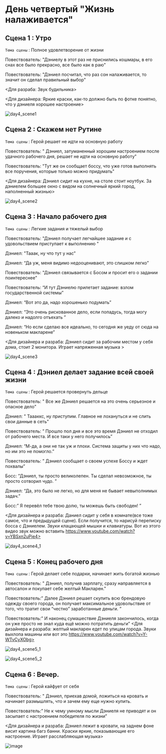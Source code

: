 # День четвертый "Жизнь налаживается"

## Сцена 1 : Утро
`Тема сцены` : Полное удовлетворение от жизни

Повествователь: "Дэниелу в этот раз не приснились кошмары, в его снах все было прекрасно, все было как в раю"

Повествователь: "Дэниел посчитал, что раз сон налаживается, то значит он сделал правильный выбор"

<Для разраба: Звук будильника>

<Для дизайнера: Яркие краски, как-то должно быть по фотке понятно, что у дэниеля хорошее настроение>

![day4_scene1](https://github.com/Yarik7Fedorov/NovellaUrfu/assets/150283668/6d6dc873-2843-4d5d-b3d5-a296c74da8e7)


## Сцена 2 :   Скажем нет Рутине

`Тема сцены` : Герой решает не идти на основную работу

Повествователь: " Дэниел, затуманенный хорошим настроением после удачного рабочего дня, решает не идти на основную работу"

Повествователь: "Тут же он сообщает боссу, что уже готов выполнять все поручения, которые только можно придумать"

<Для дизайнера: Дэниел сидит на кухне, на столе стоит ноутбук. За дэниелем большее окно с видом на солнечный яркий город, наполненный жизнью>

![day4_scene2](https://github.com/Yarik7Fedorov/NovellaUrfu/assets/150283668/3395f732-5586-424d-9955-f1c9b11dfaef)

## Сцена 3 : Начало рабочего дня

`Тема сцены` : Легкие задания и тяжелый выбор

Повествователь: "Дэниел получает легчайшее задание и с удовольствием приступает к выполнению "

Дэниел: "Тааак, ну что тут у нас"

Дэниел: “Да уж, меня видимо недооценивают, это слишком легко”

Повествователь: "Дэниел связывается с Босом и просит его о задании поинтереснее"

Повествователь: “И тут Дэниелю прилетает задание: взлом государственной системы”

Дэниел: “Вот это да, надо хорошенько подумать”

Дэниел: “Это очень рискованное дело, если попадусь, тогда могу далеко и надолго отъехать ”

Дэниел: “Но если сделаю все идеально, то сегодня же уеду от сюда на новеньком макларене”

<Для дизайнера и разраба: Дэниел сидит за рабочим местом у себя дома, стоит 2 монитора. Играет напряженная музыка >

![day4_scene3](https://github.com/Yarik7Fedorov/NovellaUrfu/assets/150283668/958f403f-234c-47c4-a3a5-a8528d6a45d7)

## Сцена 4 : Дэниел делает задание всей своей жизни

`Тема сцены` : Герой решается провернуть дельце

Повествователь: " Все же Дэниел решается на это очень серьезное и опасное дело"

Дэниел: " Таааккс, ну приступим. Главное не лохануться и не слить свои данные в сеть"

Повествователь: ” Прошло пол дня и все это время Дэниел не отходил от рабочего места. И все таки у него получилось”

Дэниел: “М-да, а они не так уж и плохи. Система защиты у них что надо, но им это не помогло.”

Повествователь: ” Дэниел сообщает о своем успехе Боссу и ждет похвалы”

Босс: ”Дэниел, ты просто великолепен. Ты сделал невозможное, ты просто сотворил чудо. ”

Дэниел: “Да, это было не легко, но для меня не бывает невыполнимых задач.”

Босс:” Я перевёл тебе твою долю, ты можешь быть свободен! ”

<Для дизайнера и разраба: Даниел сидит у себя в комнате(все тоже самое, что и предыдущей сцене). Если получится, то нарисуй переписку босса с Дэниелем. Звуки клацающей мышки и клавиатуры. Вот из этого видео звук можно вставить https://www.youtube.com/watch?v=YBSxn2uPje4>

![day4_scene4_1](https://github.com/Yarik7Fedorov/NovellaUrfu/assets/150283668/8ec8fb7d-9eaf-411f-ba21-080508cbef69)

## Сцена 5 : Конец рабочего дня

`Тема сцены` : Герой делает себе подарки, начинает жить богатой жизнью

Повествователь: " Дэниел, получив зарплату, сразу направляется в автосалон и покупает себе желтый Макларен."

Повествователь:” Далее Дэниел решает скупить всю брендовую одежду своего города, он получает максимальное удовольствие от того, что тратит свои “честно” заработанные деньги. ”

Повествователь:” И наконец сумашествие Дэниеля закончилось, когда он уже просто не знал куда ещё можно потратить деньги”
<Для дизайнера и разраба: желтый макларен едет по улицам города. Звуки выхлопа машины или вот это https://www.youtube.com/watch?v=Y-WTvCyXObg>

![day4_scene5_1](https://github.com/Yarik7Fedorov/NovellaUrfu/assets/150283668/b028005c-b7bd-4658-86f0-6b3a92a9ec10)


![day4_scene5_2](https://github.com/Yarik7Fedorov/NovellaUrfu/assets/150283668/115c6df8-67e9-4aa3-9244-158d27c6bc0a)

## Сцена 6 : Вечер. 

`Тема сцены` : Герой кайфует от себя

Повествователь: " Дэниел, приехав домой, ложиться на кровать и начинает размышлять, что и зачем ему еще нужно купить.

Повествователь:” Не к чему умному мысли Дэниеля не приводят и он засыпает с настроением победителя по жизни”

<Для дизайнера и разраба: Дэниел лежит в кровати, на заднем фоне висит картина багз банни. Краски яркие, показывающие его настроение. Играет расслабляющая музыка>

![image](https://github.com/Yarik7Fedorov/NovellaUrfu/assets/150283668/310d1089-8795-446f-89a2-476da6d2b483)

